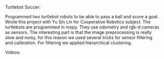 Turtlebot Soccer:

Programmed two turtlebot robots to be able to pass a ball and score a goal. Wrote this project with Yu Sin Lin for Cooperative Robotics subject. The turtlebots are programmed in rospy. They use odometry and rgb-d cameras as sensors. The interesting part is that the image preprocessing is really slow and noisy, for this reason we used several tricks for sensor filtering and calibration. For filtering we applied hierarchical clustering.

Videos:
